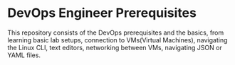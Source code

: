 # DevOps Engineer Prerequisites

This repository consists of the DevOps prerequisites and the basics, from learning basic lab setups, connection to VMs(Virtual Machines), navigating the Linux CLI, text editors, networking between VMs, navigating JSON or YAML files. 
